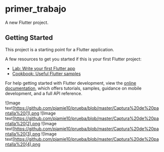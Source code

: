 # primer_trabajo

A new Flutter project.

## Getting Started

This project is a starting point for a Flutter application.

A few resources to get you started if this is your first Flutter project:

- [Lab: Write your first Flutter app](https://docs.flutter.dev/get-started/codelab)
- [Cookbook: Useful Flutter samples](https://docs.flutter.dev/cookbook)

For help getting started with Flutter development, view the
[online documentation](https://docs.flutter.dev/), which offers tutorials,
samples, guidance on mobile development, and a full API reference.

![Image text]https://github.com/pjamie10/prueba/blob/master/Captura%20de%20pantalla%20(1).png
![Image text]https://github.com/pjamie10/prueba/blob/master/Captura%20de%20pantalla%20(2).png
![Image text]https://github.com/pjamie10/prueba/blob/master/Captura%20de%20pantalla%20(3).png
![Image text]https://github.com/pjamie10/prueba/blob/master/Captura%20de%20pantalla%20(4).png
